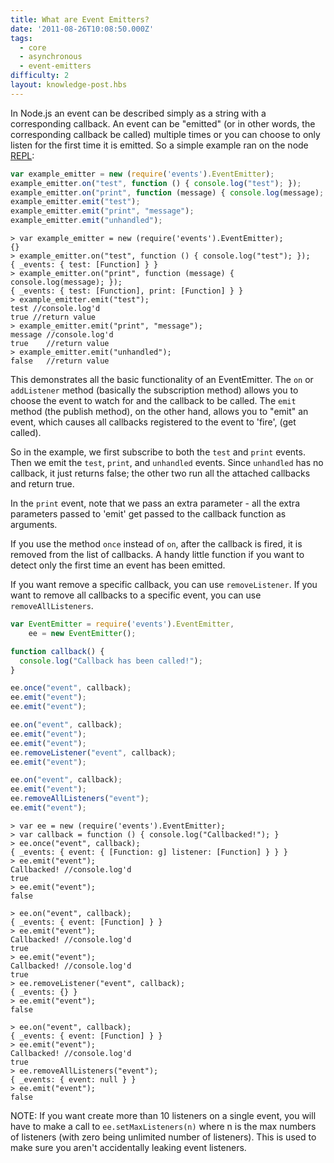 ```yaml
---
title: What are Event Emitters?
date: '2011-08-26T10:08:50.000Z'
tags:
  - core
  - asynchronous
  - event-emitters
difficulty: 2
layout: knowledge-post.hbs
---
```


In Node.js an event can be described simply as a string with a corresponding callback. An event can be "emitted" (or in other words, the corresponding callback be called) multiple times or you can choose to only listen for the first time it is emitted. So a simple example ran on the node [REPL](/en/knowledge/REPL/how-to-use-nodejs-repl/):

```javascript
var example_emitter = new (require('events').EventEmitter);
example_emitter.on("test", function () { console.log("test"); });
example_emitter.on("print", function (message) { console.log(message); });
example_emitter.emit("test");
example_emitter.emit("print", "message");
example_emitter.emit("unhandled");
```

```
> var example_emitter = new (require('events').EventEmitter);
{}
> example_emitter.on("test", function () { console.log("test"); });
{ _events: { test: [Function] } }
> example_emitter.on("print", function (message) { console.log(message); });
{ _events: { test: [Function], print: [Function] } }
> example_emitter.emit("test");
test //console.log'd
true //return value
> example_emitter.emit("print", "message");
message //console.log'd
true    //return value
> example_emitter.emit("unhandled");
false   //return value
```

This demonstrates all the basic functionality of an EventEmitter. The `on` or `addListener` method (basically the subscription method) allows you to choose the event to watch for and the callback to be called. The `emit` method (the publish method), on the other hand, allows you to "emit" an event, which causes all callbacks registered to the event to 'fire', (get called).

So in the example, we first subscribe to both the `test` and `print` events. Then we emit the `test`, `print`, and `unhandled` events. Since `unhandled` has no callback, it just returns false; the other two run all the attached callbacks and return true.

In the `print` event, note that we pass an extra parameter - all the extra parameters passed to 'emit' get passed to the callback function as arguments.

If you use the method `once` instead of `on`, after the callback is fired, it is removed from the list of callbacks. A handy little function if you want to detect only the first time an event has been emitted.

If you want remove a specific callback, you can use `removeListener`. If you want to remove all callbacks to a specific event, you can use `removeAllListeners`.

```javascript
var EventEmitter = require('events').EventEmitter,
    ee = new EventEmitter();

function callback() {
  console.log("Callback has been called!");
}

ee.once("event", callback);
ee.emit("event");
ee.emit("event");

ee.on("event", callback);
ee.emit("event");
ee.emit("event");
ee.removeListener("event", callback);
ee.emit("event");

ee.on("event", callback);
ee.emit("event");
ee.removeAllListeners("event");
ee.emit("event");
```

```
> var ee = new (require('events').EventEmitter);
> var callback = function () { console.log("Callbacked!"); }
> ee.once("event", callback);
{ _events: { event: { [Function: g] listener: [Function] } } }
> ee.emit("event");
Callbacked! //console.log'd
true
> ee.emit("event");
false

> ee.on("event", callback);
{ _events: { event: [Function] } }
> ee.emit("event");
Callbacked! //console.log'd
true
> ee.emit("event");
Callbacked! //console.log'd
true
> ee.removeListener("event", callback);
{ _events: {} }
> ee.emit("event");
false

> ee.on("event", callback);
{ _events: { event: [Function] } }
> ee.emit("event");
Callbacked! //console.log'd
true
> ee.removeAllListeners("event");
{ _events: { event: null } }
> ee.emit("event");
false
```

NOTE: If you want create more than 10 listeners on a single event, you will have to make a call to `ee.setMaxListeners(n)` where n is the max numbers of listeners (with zero being unlimited number of listeners). This is used to make sure you aren't accidentally leaking event listeners.
